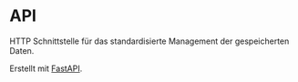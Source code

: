 # API

HTTP Schnittstelle für das standardisierte Management der gespeicherten Daten.

Erstellt mit [FastAPI](https://fastapi.tiangolo.com/).